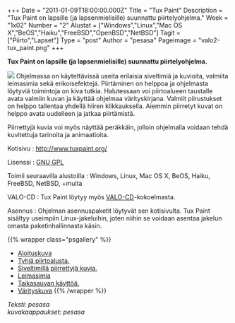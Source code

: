 +++
Date = "2011-01-09T18:00:00.000Z"
Title = "Tux Paint"
Description = "Tux Paint on lapsille (ja lapsenmielisille) suunnattu piirtelyohjelma."
Week = "1x02"
Number = "2"
Alustat = ["Windows","Linux","Mac OS X","BeOS","Haiku","FreeBSD","OpenBSD","NetBSD"]
Tagit = ["Piirto","Lapset"]
Type = "post"
Author = "pesasa"
Pageimage = "valo2-tux_paint.png"
+++

**Tux Paint on lapsille (ja lapsenmielisille) suunnattu
piirtelyohjelma.**

![ ](/images/valo2-tux_paint.png "fig:valo2-tux_paint.png") Ohjelmassa on
käytettävissä useita erilaisia siveltimiä ja kuvioita, valmiita
leimasimia sekä erikoisefektejä. Piirtäminen on helppoa ja ohjelmasta
löytyviä toimintoja on kiva tutkia. Halutessaan voi piirtoalueen
taustalle avata valmiin kuvan ja käyttää ohjelmaa värityskirjana.
Valmiit piirustukset on helppo tallentaa yhdellä hiiren klikkauksella.
Aiemmin piirretyt kuvat on helppo avata uudelleen ja jatkaa piirtämistä.

Piirrettyjä kuvia voi myös näyttää peräkkäin, jolloin ohjelmalla voidaan
tehdä kuvitettuja tarinoita ja animaatioita.

Kotisivu
:   <http://www.tuxpaint.org/>

Lisenssi
:   [GNU GPL](GNU_GPL)

Toimii seuraavilla alustoilla
:   Windows, Linux, Mac OS X, BeOS, Haiku, FreeBSD, NetBSD, +muita

VALO-CD
:   Tux Paint löytyy myös
    [VALO-CD](http://www.valo-cd.fi/ilmainen_tuxpaint)-kokoelmasta.

Asennus
:   Ohjelman asennuspaketit löytyvät sen kotisivulta. Tux Paint sisältyy
    useimpiin Linux-jakeluihin, joten niihin se voidaan asentaa jakelun
    omasta paketinhallinnasta käsin.

{{% wrapper class="psgallery" %}}
* [Aloituskuva](/images/tuxpaint-0.png "fig:tuxpaint-0.png")
* [Tyhjä piirtoalusta.](/images/tuxpaint-1.png "fig:tuxpaint-1.png")
* [Siveltimillä piirrettyjä kuvia.](/images/tuxpaint-2.png "fig:tuxpaint-2.png")
* [Leimasimia](/images/tuxpaint-3.png "fig:tuxpaint-3.png")
* [Taikasauvan käyttöä.](/images/tuxpaint-4.png "fig:tuxpaint-4.png")
* [Värityskuva](/images/tuxpaint-5.png "fig:tuxpaint-5.png")
{{% /wrapper %}}

*Teksti: pesasa* <br />
*kuvakaappaukset: pesasa*

